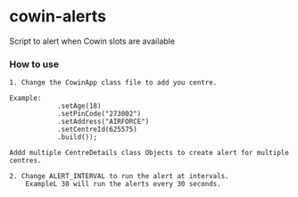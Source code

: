 # cowin-alerts
Script to alert when Cowin slots are available


### How to use

    1. Change the CowinApp class file to add you centre.

    Example:
                .setAge(18)
                .setPinCode("273002")
                .setAddress("AIRFORCE")
                .setCentreId(625575)
                .build());

    Addd multiple CentreDetails class Objects to create alert for multiple centres.

    2. Change ALERT_INTERVAL to run the alert at intervals.
        ExampleL 30 will run the alerts every 30 seconds.
